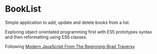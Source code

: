 # BookList

Simple application to add, update and delete books from a list.

Exploring object orientated programming first with ES5 prototypes syntax and then reformatting using ES6 classes.

Following [Modern JavaScript From The Beginning-Brad Traversy](https://www.udemy.com/course/modern-javascript-from-the-beginning/)

